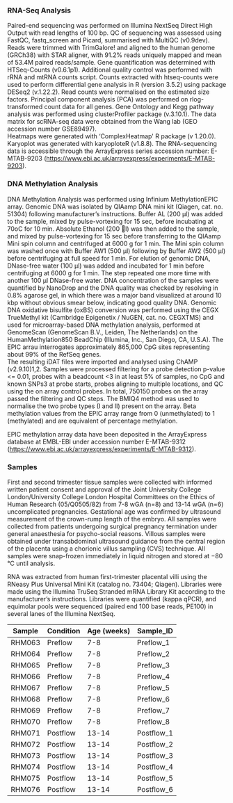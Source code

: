 ### RNA-Seq Analysis

Paired-end sequencing was performed on Illumina NextSeq Direct High Output with read lengths of 100 bp. 
QC of sequencing was assessed using FastQC, fastq_screen and Picard, summarised with MultiQC (v0.9dev). 
Reads were trimmed with TrimGalore! and aligned to the human genome (GRCh38) with STAR aligner, with 91.2% reads uniquely mapped and mean of 53.4M paired reads/sample. 
Gene quantification was determined with HTSeq-Counts (v0.6.1p1). 
Additional quality control was performed with rRNA and mtRNA counts script. 
Counts extracted with htseq-counts were used to perform differential gene analysis in R (version 3.5.2) using package DESeq2 (v.1.22.2). 
Read counts were normalised on the estimated size factors. 
Principal component analysis (PCA) was performed on rlog-transformed count data for all genes. 
Gene Ontology and Kegg pathway analysis was performed using clusterProfiler package (v.3.10.1). 
The data matrix for scRNA-seq data were obtained from the Wang lab (GEO accession number GSE89497).  
Heatmaps were generated with ‘ComplexHeatmap' R package (v 1.20.0). Karyoplot was generated with karyoploteR (v1.8.8).
The RNA-sequencing data is accessible through the ArrayExpress series accession number:  E-MTAB-9203 (https://www.ebi.ac.uk/arrayexpress/experiments/E-MTAB-9203). 


### DNA Methylation Analysis

DNA Methylation Analysis was performed using Infinium MethylationEPIC array.
Genomic DNA was isolated by QIAamp DNA mini kit (Qiagen, cat. no. 51304) following manufacturer’s instructions. 
Buffer AL (200 μl) was added to the sample, mixed by pulse-vortexing for 15 sec, before incubating at 70oC for 10 min. 
Absolute Ethanol (200 l) was then added to the sample, and mixed by pulse-vortexing for 15 sec before transferring to the QIAamp Mini spin column and centrifuged at 6000 g for 1 min. 
The Mini spin column was washed once with Buffer AW1 (500 μl) following by Buffer AW2 (500 μl) before centrifuging at full speed for 1 min. 
For elution of genomic DNA, DNase-free water (100 μl) was added and incubated for 1 min before centrifuging at 6000 g for 1 min. 
The step repeated one more time with another 100 μl DNase-free water. 
DNA concentration of the samples were quantified by NanoDrop and the DNA quality was checked by resolving in 0.8% agarose gel, in which there was a major band visualized at around 10 kbp without obvious smear below, indicating good quality DNA. 
Genomic DNA oxidative bisulfite (oxBS) conversion was performed using the CEGX TrueMethyl kit (Cambridge Epigenetix / NuGEN,  cat. no. CEGXTMS) and used for microarray-based DNA methylation analysis, performed at GenomeScan (GenomeScan B.V., Leiden, The Netherlands) on the HumanMethylation850 BeadChip (Illumina, Inc., San Diego, CA, U.S.A). 
The EPIC arrau interrogates approximately 865,000 CpG sites representing about 99% of the RefSeq genes.  
The resulting iDAT files were imported and analysed using ChAMP (v2.9.10)1,2. 
Samples were processed filtering for a probe detection p-value <= 0.01, probes with a beadcount <3 in at least 5% of samples, no CpG and known SNPs3 at probe starts, probes aligning to multiple locations,  and QC using the on array control probes. 
In total, 750150 probes on the array passed the filtering and QC steps. 
The BMIQ4 method was used to normalise the two probe types (I and II) present on the array. 
Beta methylation values from the EPIC array range from 0 (unmethylated) to 1 (methylated) and are equivalent of percentage methylation. 

EPIC methylation array data have been deposited in the ArrayExpress database at EMBL-EBI under accession number E-MTAB-9312 (https://www.ebi.ac.uk/arrayexpress/experiments/E-MTAB-9312). 


### Samples

First and second trimester tissue samples were collected with informed written patient consent and approval of the Joint University College London/University College London Hospital Committees on the Ethics of Human Research (05/Q0505/82) from 7-8 wGA (n=8) and 13-14 wGA (n=6) uncomplicated pregnancies. 
Gestational age was confirmed by ultrasound measurement of the crown-rump length of the embryo. All samples were collected from patients undergoing surgical pregnancy termination under general anaesthesia for psycho-social reasons. Villous samples were obtained under transabdominal ultrasound guidance from the central region of the placenta using a chorionic villus sampling (CVS) technique. All samples were snap-frozen immediately in liquid nitrogen and stored at −80 °C until analysis.

RNA was extracted from human first-trimester placental villi using the RNeasy Plus Universal Mini Kit (catalog no. 73404; Qiagen). Libraries were made using the Illumina TruSeq Stranded mRNA Library Kit according to the manufacturer’s instructions. Libraries were quantified (kappa qPCR), and equimolar pools were sequenced (paired end 100 base reads, PE100) in several lanes of the Illumina NextSeq. 


Sample	| Condition	| Age (weeks) |  Sample_ID
-----   | -----     | -----| -----
RHM063	| Preflow	| 7-8  | Preflow_1
RHM064	| Preflow	| 7-8  | Preflow_2
RHM065	| Preflow	| 7-8  | Preflow_3
RHM066	| Preflow	| 7-8  | Preflow_4
RHM067	| Preflow	| 7-8  | Preflow_5
RHM068	| Preflow	| 7-8  | Preflow_6
RHM069	| Preflow	| 7-8  | Preflow_7
RHM070	| Preflow	| 7-8  | Preflow_8
RHM071	| Postflow	| 13-14| Postflow_1
RHM072	| Postflow	| 13-14| Postflow_2
RHM073	| Postflow	| 13-14| Postflow_3
RHM074	| Postflow	| 13-14| Postflow_4
RHM075	| Postflow	| 13-14| Postflow_5
RHM076	| Postflow	| 13-14| Postflow_6




